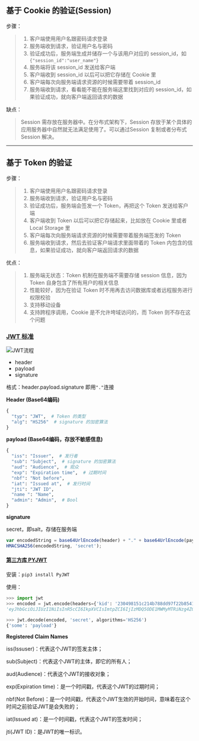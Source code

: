 ## 基于 Cookie 的验证(Session)

步骤：
> 1. 客户端使用用户名跟密码请求登录
> 2. 服务端收到请求，验证用户名与密码
> 3. 验证成功后，服务端生成并储存一个与该用户对应的 session_id，如 `{"session_id":"user_name"}`
> 4. 服务端将该 session_id 发送给客户端
> 4. 客户端收到 session_id 以后可以把它存储在 Cookie 里
> 5. 客户端每次向服务端请求资源的时候需要带着 session_id
> 6. 服务端收到请求，看看能不能在服务端这里找到对应的 session_id，如果验证成功，就向客户端返回请求的数据

缺点：
> Session 需存放在服务器中。在分布式架构下，Session 存放于某个具体的应用服务器中自然就无法满足使用了。可以通过Session 复制或者分布式 Session 解决。

---

## 基于 Token 的验证

步骤：
> 1. 客户端使用用户名跟密码请求登录
> 2. 服务端收到请求，验证用户名与密码
> 3. 验证成功后，服务端会签发一个 Token，再把这个 Token 发送给客户端
> 4. 客户端收到 Token 以后可以把它存储起来，比如放在 Cookie 里或者 Local Storage 里
> 5. 客户端每次向服务端请求资源的时候需要带着服务端签发的 Token
> 6. 服务端收到请求，然后去验证客户端请求里面带着的 Token 内包含的信息，如果验证成功，就向客户端返回请求的数据

优点：
> 1. 服务端无状态：Token 机制在服务端不需要存储 session 信息，因为 Token 自身包含了所有用户的相关信息
> 2. 性能较好，因为在验证 Token 时不用再去访问数据库或者远程服务进行权限校验
> 3. 支持移动设备
> 4. 支持跨程序调用，Cookie 是不允许垮域访问的，而 Token 则不存在这个问题

### [JWT 标准](https://jwt.io/)

![JWT流程](https://upload-images.jianshu.io/upload_images/1821058-2e28fe6c997a60c9.png)

* header
* payload
* signature

格式：header.payload.signature 即用`"."`连接

**Header (Base64编码)**

```python
{
  "typ": "JWT",  # Token 的类型
  "alg": "HS256"  # signature 的加密算法
}
```

**payload (Base64编码，存放不敏感信息)**

```python
{
  "iss": "Issuer",  # 发行者
  "sub": "Subject",  # signature 的加密算法
  "aud": "Audience",  # 观众
  "exp": "Expiration time",  # 过期时间
  "nbf": "Not before",
  "iat": "Issued at",  # 发行时间
  "jti": "JWT ID",
  "name ": "Name",
  "admin": "Admin",  # Bool
}
```

**signature**

secret，即salt，存储在服务端

```js
var encodedString = base64UrlEncode(header) + "." + base64UrlEncode(payload); 
HMACSHA256(encodedString, 'secret');
```

#### [第三方库 PYJWT](https://pyjwt.readthedocs.io/en/latest/)

安装：`pip3 install PyJWT`

使用：

```python
>>> import jwt
>>> encoded = jwt.encode(headers={'kid': '230498151c214b788dd97f22b85410a5'}, {'some': 'payload'}, 'secret', algorithm='HS256')
'eyJhbGciOiJIUzI1NiIsInR5cCI6IkpXVCIsImtpZCI6IjIzMDQ5ODE1MWMyMTRiNzg4ZGQ5N2YyMmI4NTQxMGE1In0.eyJzb21lIjoicGF5bG9hZCJ9.DogbDGmMHgA_bU05TAB-R6geQ2nMU2BRM-LnYEtefwg'

>>> jwt.decode(encoded, 'secret', algorithms='HS256')
{'some': 'payload'}
```

**Registered Claim Names**

iss(Issuser)：代表这个JWT的签发主体；

sub(Subject)：代表这个JWT的主体，即它的所有人；

aud(Audience)：代表这个JWT的接收对象；

exp(Expiration time)：是一个时间戳，代表这个JWT的过期时间；

nbf(Not Before)：是一个时间戳，代表这个JWT生效的开始时间，意味着在这个时间之前验证JWT是会失败的；

iat(Issued at)：是一个时间戳，代表这个JWT的签发时间；

jti(JWT ID)：是JWT的唯一标识。